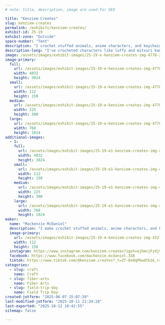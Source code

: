 ```yaml
---
# note: title, description, image are used for SEO

title: "Kenziem Creates"
slug: kenziem-creates
permalink: /exhibits/kenziem-creates/
exhibit-id: 25-19
exhibit-zone: "Outside"
space-number: "Tent"
description: "I crochet stuffed animals, anime characters, and keychains."
description-long: "I've crocheted characters like luffy and mitsuri kanroji. I also make stuffed animals and keychains like frogs, chickens, flowers, strawberries, dinosaurs, and dragons."
image: /assets/images/exhibit-images/25-19-e-kenziem-creates-img-4778-2498-225x300.jpeg
image-primary: 
  full:
    url: /assets/images/exhibit-images/25-19-e-kenziem-creates-img-4778-2498-full.jpeg
    width: 4032
    height: 3024
  small:
    url: /assets/images/exhibit-images/25-19-e-kenziem-creates-img-4778-2498-112x150.jpeg
    width: 112
    height: 150
  medium:
    url: /assets/images/exhibit-images/25-19-e-kenziem-creates-img-4778-2498-225x300.jpeg
    width: 225
    height: 300
  large:
    url: /assets/images/exhibit-images/25-19-e-kenziem-creates-img-4778-2498-768x1024.jpeg
    width: 768
    height: 1024
additional-images: 
  - 1:
    full:
      url: /assets/images/exhibit-images/25-19-e1-kenziem-creates-img-4779-7338-full.jpeg
      width: 4032
      height: 3024
    small:
      url: /assets/images/exhibit-images/25-19-e1-kenziem-creates-img-4779-7338-112x150.jpeg
      width: 112
      height: 150
    medium:
      url: /assets/images/exhibit-images/25-19-e1-kenziem-creates-img-4779-7338-225x300.jpeg
      width: 225
      height: 300
    large:
      url: /assets/images/exhibit-images/25-19-e1-kenziem-creates-img-4779-7338-768x1024.jpeg
      width: 768
      height: 1024
maker: 
  name: "Mackenzie McDaniel"
  description: "I make crochet stuffed animals, anime characters, and keychains. I’ve made characters like luffy, mitsuri kanroji, and a couple my little pony characters. I also crochet animals like cats, frogs, chickens, dinosaurs, and dragons."
  image-primary:
    url: /assets/images/exhibit-images/25-19-m-kenziem-creates-img-4327-162-225x300.jpeg
    width: 112
    height: 150
  instagram: https://www.instagram.com/kenziem.creates?igsh=ajhmcjFzdjVtems1&utm_source=qr
  facebook: https://www.facebook.com/mackenzie.mcdaniel.338
  tiktok: https://www.tiktok.com/@kenziem.creates?_t=ZT-8x0qPKwdtk2&_r=1
categories: 
  - slug: craft
    name: Craft
  - slug: fiber-arts
    name: Fiber Arts
  - slug: field-trip-day
    name: Field Trip Day
created-jotform: "2025-06-07 15:07:39"
last-modified-jotform: "2025-10-11 21:34:28"
last-exported: "2025-10-12 10:42:55"
sitemap: false

---
```

